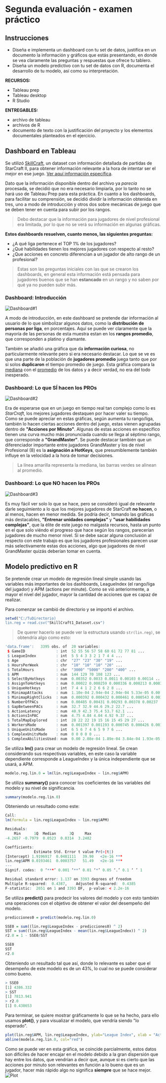 # Segunda evaluación - examen práctico
## Instrucciones
* Diseña e implementa un dashboard con tu set de datos, justifica en un documento la información y gráficos que estás presentando, en donde se vea claramente las preguntas y respuestas que ofrece tu tablero.
* Diseña un modelo predictivo con tu set de datos con R, documenta el desarrollo de tu modelo, así como su interpretación.

**RECURSOS:**
* Tableau prep
* Tableau desktop
* R Studio

**ENTREGABLES:**
* archivo de tableau
* archivos de R
* documento de texto con la justificación del proyecto y los elementos documentales planteados en el ejercicio.

## Dashboard en Tableau
Se utilizó [SkillCraft](https://github.com/pbldmngz/school/blob/master/7mo/SIN/examen_segunda_evaluacion/res/SkillCraft1_Dataset.csv), un dataset con información detallada de partidas de StarCraft II, para obtener información relevante a la hora de intentar ser el mejor en ese juego. [Ver aquí información específica](https://github.com/pbldmngz/school/blob/master/7mo/SIN/examen_segunda_evaluacion/res/SkillCraft1%20Master%20Table%20Dataset%20Data%20Set.pdf).

Dato que la información disponible dentro del archivo ya *parecía* procesada, se decidió que no era necesario limpiarla, por lo tanto no se hará uso de Tableau Prep para esta práctica. En cuanto a los dashboards, para facilitar su comprensión, se decidió dividir la información obtenida en tres, uno a modo de introducción y otros dos sobre mecánicas de juego que se deben tener en cuenta para subir por los rangos. 

> Debo destacar que la información para jugadores de nivel profesional era limitada, por lo que no se verá su información en algunas gráficas.

**Estos dashboards resuelven, cuanto menos, las siguientes preguntas:**
* ¿A qué liga pertenece el TOP 1% de los jugadores?
* ¿Qué habilidades tienen los mejores jugadores con respecto al resto?
* ¿Que acciones en concreto diferencian a un jugador de alto rango de un profesional?

> Estas son las preguntas iniciales con las que se crearon los dashboards, en general esta información está pensada para jugadores buenos que se han **estancado** en un rango y no saben por qué ya no pueden subir más.

### Dashboard: Introducción
![Dashboard#1](https://github.com/pbldmngz/school/blob/master/7mo/SIN/examen_segunda_evaluacion/dashboard_img/Datos.png)

A modo de introducción, en este dashboard se pretende dar información al usuario de lo que simbolizar algunos datos, como la **distribución de personas por liga**, en porcentajes. Aquí se puede ver claramente que la mayoría de las personas de esta muestra estan en los **rangos promedio**, que corresponden a platino y diamante. 

También se añadió una gráfica que da **información curiosa**, no particularmente relevante pero si era necesario destacar. Lo que se ve es que una parte de la población de **jugadores promedio** juega tanto que por si solos **duplicaron** el tiempo promedio de juego. Esta gráfica compara la [mediana](https://es.wikipedia.org/wiki/Mediana_(estadística)) con el [promedio](https://es.wikipedia.org/wiki/Media_aritmética) de los datos y a decir verdad, no era del todo inesperado.

### Dashboard: Lo que SÍ hacen los PROs
![Dashboard#2](https://github.com/pbldmngz/school/blob/master/7mo/SIN/examen_segunda_evaluacion/dashboard_img/Lo%20que%20los%20pros%20SI%20hacen.png)

Era de esperarse que en un juego en tiempo real tan complejo como lo es *StarCraft*, los mejores jugadores destaquen por hacer valer su tiempo. Como se puede apreciar en estas gráficas, según aumenta tu rango/liga, también lo hacen ciertas acciones dentro del juego, estas vienen agrupadas dentro de **"Acciones por Minuto"**. Algunas de estas acciones en específico tienen una curva mucho más pronunciada cuando se llega al séptimo rango, que corresponde a **"GrandMaster"**. Se puede destacar también que un diferenciador importante entre jugadores GrandMaster y los de nivel Profesional (8) es la **asignación a HotKeys**, que presumiblemente también influye en la velocidad a la hora de tomar decisiones.

> La línea amarilla representa la mediana, las barras verdes se alinean al promedio.

### Dashboard: Lo que NO hacen los PROs
![Dashboard#3](https://github.com/pbldmngz/school/blob/master/7mo/SIN/examen_segunda_evaluacion/dashboard_img/Lo%20que%20los%20pros%20NO%20hacen.png)

Es muy fácil ver solo lo que se hace, pero se consideró igual de relevante darle seguimiento a lo que los mejores jugadores de StarCraft **no hacen**, o al menos, hacen en menor medida. Se podría decir, tomando las gráficas más destacables, **"Entrenar unidades complejas"** y **"usar habilidades complejas"**, que la élite de este juego no malgasta recursos, hasta un punto en el que solo viéndo el progreso que hace según los rangos, parecerían jugadores de mucho menor nivel. Si se debe sacar alguna conclusión al respecto con este trabajo es que los jugadores profesionales parecen usar más selectivamente estas dos acciones, algo que jugadores de nivel GrandMaster quizás deberían tomar en cuenta.

## Modelo predictivo en R
Se pretende crear un modelo de regresión lineal simple usando las variables más importantes de los dashboards, LeagueIndex (el rango/liga del jugador) y APM (actions per minute). Como se vió anteriormente, a mayor el nivel del jugador, mayor la cantidad de acciones que es capaz de realizar.

Para comenzar se cambió de directorio y se importó el archivo.
```r 
setwd("C:/TuDirectorio)
lin.reg = read.csv("SkillCraft1_Dataset.csv")
```

> De querer hacerlo se puede ver la estructura usando `str(lin.reg)`, se obtendría algo como esto:
```r 
'data.frame':	3395 obs. of  20 variables:
 $ GameID              : int  52 55 56 57 58 60 61 72 77 81 ...
 $ LeagueIndex         : int  5 5 4 3 3 2 1 7 4 4 ...
 $ Age                 : chr  "27" "23" "30" "19" ...
 $ HoursPerWeek        : chr  "10" "10" "10" "20" ...
 $ TotalHours          : chr  "3000" "5000" "200" "400" ...
 $ APM                 : num  144 129 70 108 123 ...
 $ SelectByHotkeys     : num  0.00352 0.0033 0.0011 0.00103 0.00114 ...
 $ AssignToHotkeys     : num  0.00022 0.000259 0.000336 0.000213 0.000327 ...
 $ UniqueHotkeys       : int  7 4 4 1 2 2 6 6 2 8 ...
 $ MinimapAttacks      : num  1.10e-04 2.94e-04 2.94e-04 5.33e-05 0.00 ...
 $ MinimapRightClicks  : num  0.000392 0.000432 0.000461 0.000543 0.001329 ...
 $ NumberOfPACs        : num  0.00485 0.00431 0.00293 0.00378 0.00237 ...
 $ GapBetweenPACs      : num  32.7 32.9 44.6 29.2 22.7 ...
 $ ActionLatency       : num  40.9 42.3 75.4 53.7 62.1 ...
 $ ActionsInPAC        : num  4.75 4.84 4.04 4.92 9.37 ...
 $ TotalMapExplored    : int  28 22 22 19 15 16 15 45 29 27 ...
 $ WorkersMade         : num  0.001397 0.001193 0.000745 0.000426 0.001174 ...
 $ UniqueUnitsMade     : int  6 5 6 7 4 6 5 9 7 6 ...
 $ ComplexUnitsMade    : num  0 0 0 0 0 ...
 $ ComplexAbilitiesUsed: num  0.00 2.08e-04 1.89e-04 3.84e-04 1.93e-05 ...
```

Se utiliza **lm()** para crear un modelo de regresión lineal. Se crean considerando sus respectivas variables, en este caso la variable dependiente corresponde a LeagueIndex y la única independiente que se usará, a APM.
```r 
modelo.reg.lin.0 = lm(lin.reg$LeagueIndex ~ lin.reg$APM)
```

Se utiliza **summary()** para conocer los coeficientes de las variables del modelo y su nivel de significancia.
```r
summary(modelo.reg.lin.0)
```

Obteniendo un resultado como este:
```r
Call:
lm(formula = lin.reg$LeagueIndex ~ lin.reg$APM)

Residuals:
    Min      1Q  Median      3Q     Max 
-4.2657 -0.7979  0.0523  0.8314  3.2482 

Coefficients:
             Estimate Std. Error t value Pr(>|t|)    
(Intercept) 1.9196917  0.0481111   39.90   <2e-16 ***
lin.reg$APM 0.0193461  0.0003757   51.49   <2e-16 ***
---
Signif. codes:  0 ‘***’ 0.001 ‘**’ 0.01 ‘*’ 0.05 ‘.’ 0.1 ‘ ’ 1

Residual standard error: 1.137 on 3393 degrees of freedom
Multiple R-squared:  0.4387,	Adjusted R-squared:  0.4385 
F-statistic:  2651 on 1 and 3393 DF,  p-value: < 2.2e-16
```

Se utiliza **predict()** para predecir los valores del modelo y con esto también una operaciones con el objetivo de obtener el valor del desempeño del modelo.
```r
predicciones0 = predict(modelo.reg.lin.0)

SSE0 = sum((lin.reg$LeagueIndex - predicciones0) ^ 2)
SST = sum((lin.reg$LeagueIndex - mean(lin.reg$LeagueIndex)) ^ 2)
r2.0 = 1 - SSE0/SST

SSE0
SST
r2.0
```

Obteniendo un resultado tal que así, donde lo relevante es saber que el desempeño de este modelo es de un 43%, lo cual no se puede considerar como bueno.
```r
> SSE0
[1] 4386.332
> SST
[1] 7813.941
> r2.0
[1] 0.438653
```

Para terminar, se quiere mostrar gráficamente lo que se ha hecho, para ello usamos **plot()**, y para visualizar el modelo, que vendría siendo "lo esperado".
```r
plot(lin.reg$APM, lin.reg$LeagueIndex, ylab="League Index", xlab = "Actions per Minute")
abline(modelo.reg.lin.0, col="red")
```

Como se puede ver en esta gráfica, se coincide parcialmente, estos datos son difíciles de hacer encajar en el modelo debido a la gran dispersión que hay entre los datos, que vendrían a decir que, aunque si es cierto que las acciones por minuto son relevantes en función a lo bueno que es un jugador, hacer más rápido algo no significa **siempre** que se hace mejor.
![Plot](https://github.com/pbldmngz/school/blob/master/7mo/SIN/examen_segunda_evaluacion/res/3.jpg)
